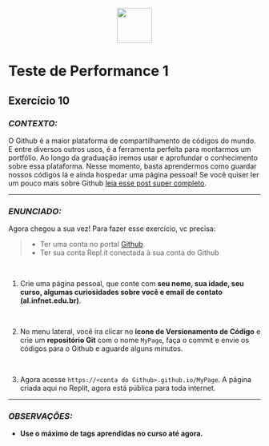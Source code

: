 <p align="center">
    <img src="assets/logo_infnet.png" width="70" height="70" />
</p>

# Teste de Performance 1

## Exercício 10

### _CONTEXTO:_

O Github é a maior plataforma de compartilhamento de códigos do mundo. E entre diversos outros usos, é a ferramenta perfeita para montarmos um portfólio. Ao longo da graduação iremos usar e aprofundar o conhecimento sobre essa plataforma. Nesse momento, basta aprendermos como guardar nossos códigos lá e ainda hospedar uma página pessoal! Se você quiser ler um pouco mais sobre Github [leia esse post super completo](https://blog.geekhunter.com.br/github-o-que-e-como-usar/).

---

### _ENUNCIADO:_

Agora chegou a sua vez! Para fazer esse exercício, vc precisa:
  > - Ter uma conta no portal [Github](https://www.github.com/).
  > - Ter sua conta Repl.it conectada à sua conta do Github

<br>

1. Crie uma página pessoal, que conte com **seu nome, sua idade, seu curso, algumas curiosidades sobre você e email de contato (al.infnet.edu.br)**.

<br>

2. No menu lateral, você ira clicar no **icone de Versionamento de Código** e crie um **repositório Git** com o nome `MyPage`, faça o commit e envie os códigos para o Github e aguarde alguns minutos.

<br>

3. Agora acesse `https://<conta do Github>.github.io/MyPage`. A página criada aqui no Replit, agora está pública para toda internet.

---

### _OBSERVAÇÕES:_

- **Use o máximo de tags aprendidas no curso até agora.**